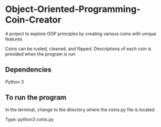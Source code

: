 # Object-Oriented-Programming-Coin-Creator

A project to explore OOP principles by creating various coins with unique features

Coins can be rusted, cleaned, and flipped. Descriptions of each coin is provided when the program is run

## Dependencies
Python 3

## To run the program

In the terminal, change to the directory where the coins.py file is located

Type:
python3 coins.py
